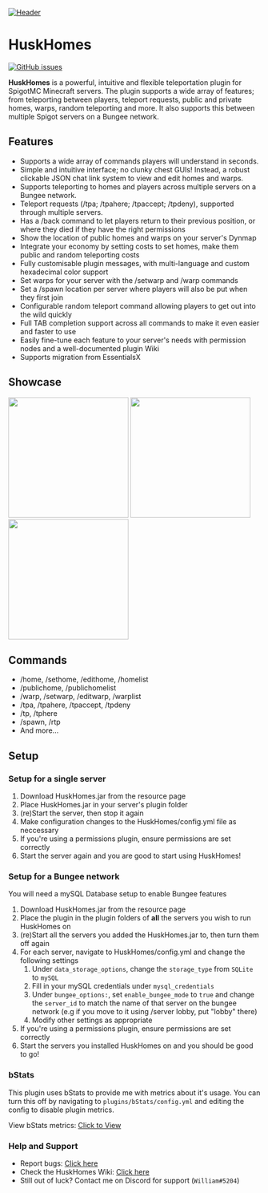 [![Header](https://i.imgur.com/hIc0zzr.png "Header")](https://www.spigotmc.org/resources/huskhomes.83767/)
# HuskHomes
[![GitHub issues](https://img.shields.io/github/issues/WiIIiam278/HuskHomes2)](https://github.com/WiIIiam278/HuskHomes2/issues)

**HuskHomes** is a powerful, intuitive and flexible teleportation plugin for SpigotMC Minecraft servers. The plugin supports a wide array of features; from teleporting between players, teleport requests, public and private homes, warps, random teleporting and more. It also supports this between multiple Spigot servers on a Bungee network.

## Features
* Supports a wide array of commands players will understand in seconds.
* Simple and intuitive interface; no clunky chest GUIs! Instead, a robust clickable JSON chat link system to view and edit homes and warps.
* Supports teleporting to homes and players across multiple servers on a Bungee network.
* Teleport requests (/tpa; /tpahere; /tpaccept; /tpdeny), supported through multiple servers.
* Has a /back command to let players return to their previous position, or where they died if they have the right permissions
* Show the location of public homes and warps on your server's Dynmap
* Integrate your economy by setting costs to set homes, make them public and random teleporting costs
* Fully customisable plugin messages, with multi-language and custom hexadecimal color support
* Set warps for your server with the /setwarp and /warp commands
* Set a /spawn location per server where players will also be put when they first join
* Configurable random teleport command allowing players to get out into the wild quickly
* Full TAB completion support across all commands to make it even easier and faster to use
* Easily fine-tune each feature to your server's needs with permission nodes and a well-documented plugin Wiki
* Supports migration from EssentialsX

## Showcase
<img src="https://i.imgur.com/LSo16N7.gif" height="240" />
<img src="https://i.imgur.com/cNoXKcE.gif" height="240" />
<img src="https://i.imgur.com/JDz1s2Q.gif" height="240" />

## Commands
* /home, /sethome, /edithome, /homelist
* /publichome, /publichomelist
* /warp, /setwarp, /editwarp, /warplist
* /tpa, /tpahere, /tpaccept, /tpdeny
* /tp, /tphere
* /spawn, /rtp
* And more...

## Setup
### Setup for a single server
1. Download HuskHomes.jar from the resource page
2. Place HuskHomes.jar in your server's plugin folder
3. (re)Start the server, then stop it again
4. Make configuration changes to the HuskHomes/config.yml file as neccessary
5. If you're using a permissions plugin, ensure permissions are set correctly
6. Start the server again and you are good to start using HuskHomes!

### Setup for a Bungee network
You will need a mySQL Database setup to enable Bungee features
1. Download HuskHomes.jar from the resource page
2. Place the plugin in the plugin folders of **all** the servers you wish to run HuskHomes on
3. (re)Start all the servers you added the HuskHomes.jar to, then turn them off again
4. For each server, navigate to HuskHomes/config.yml and change the following settings
    1. Under `data_storage_options`, change the `storage_type` from `SQLite` to `mySQL`
    2. Fill in your mySQL credentials under `mysql_credentials`
    3. Under `bungee_options:`, set `enable_bungee_mode` to `true` and change the `server_id` to match the name of that server on the bungee network (e.g if you move to it using /server lobby, put "lobby" there)
    4. Modify other settings as appropriate
5. If you're using a permissions plugin, ensure permissions are set correctly
6. Start the servers you installed HuskHomes on and you should be good to go!

### bStats
This plugin uses bStats to provide me with metrics about it's usage. You can turn this off by navigating to `plugins/bStats/config.yml` and editing the config to disable plugin metrics.

View bStats metrics: [Click to View](https://bstats.org/plugin/bukkit/HuskHomes/8430)

### Help and Support
* Report bugs: [Click here](https://github.com/WiIIiam278/HuskHomes2/issues)
* Check the HuskHomes Wiki: [Click here](https://github.com/WiIIiam278/HuskHomes2/wiki)
* Still out of luck? Contact me on Discord for support (`William#5204`)
